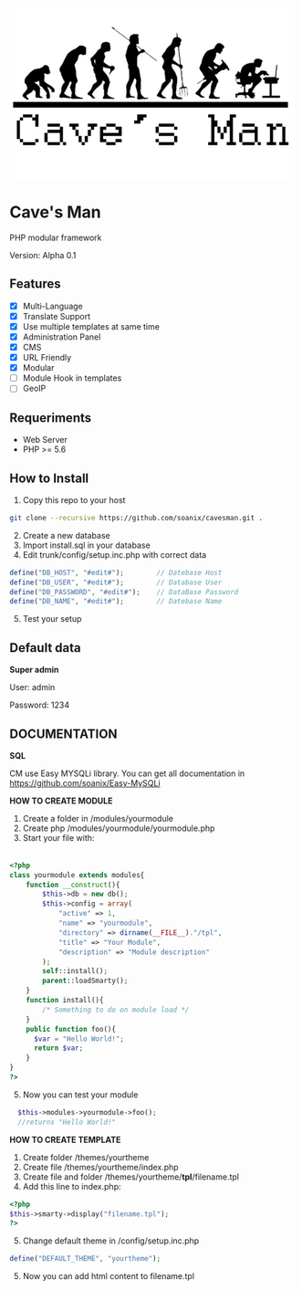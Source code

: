 ![Alt text](/trunk/cdn/img/cavesman.jpg?raw=true "Title")

# Cave's Man

PHP modular framework

Version: Alpha 0.1

## Features

- [x] Multi-Language
- [x] Translate Support
- [x] Use multiple templates at same time
- [x] Administration Panel
- [x] CMS
- [x] URL Friendly
- [x] Modular
- [ ] Module Hook in templates
- [ ] GeoIP

## Requeriments

- Web Server
- PHP >= 5.6

## How to Install

1. Copy this repo to your host

```bash
git clone --recursive https://github.com/soanix/cavesman.git .
```

2. Create a new database
3. Import install.sql in your database
4. Edit trunk/config/setup.inc.php with correct data

```php
define("DB_HOST", "#edit#"); 		// Datebase Host
define("DB_USER", "#edit#"); 		// Database User
define("DB_PASSWORD", "#edit#"); 	// DataBase Password
define("DB_NAME", "#edit#"); 		// Datebase Name
```
5. Test your setup

## Default data

**Super admin**

User: admin

Password: 1234


## DOCUMENTATION

**SQL**

CM use Easy MYSQLi library. You can get all documentation in https://github.com/soanix/Easy-MySQLi

**HOW TO CREATE MODULE**

1. Create a folder in /modules/yourmodule
2. Create php /modules/yourmodule/yourmodule.php
3. Start your file with:

```php

<?php
class yourmodule extends modules{
    function __construct(){
        $this->db = new db();
        $this->config = array(
            "active" => 1,
            "name" => "yourmodule",
            "directory" => dirname(__FILE__)."/tpl",
            "title" => "Your Module",
            "description" => "Module description"
        );
        self::install();
        parent::loadSmarty();
    }
    function install(){
        /* Something to do on module load */
    }
    public function foo(){
      $var = "Hello World!";
      return $var;
    }
}
?>
```

5. Now you can test your module
```php
  $this->modules->yourmodule->foo();
  //returns "Hello World!"
```

**HOW TO CREATE TEMPLATE**

1. Create folder /themes/yourtheme
2. Create file /themes/yourtheme/index.php
3. Create file and folder /themes/yourtheme/**tpl**/filename.tpl
4. Add this line to index.php:

```php
<?php
$this->smarty->display("filename.tpl");
?>

```
5. Change default theme in /config/setup.inc.php

```php
define("DEFAULT_THEME", "yourtheme");
```
5. Now you can add html content to filename.tpl
